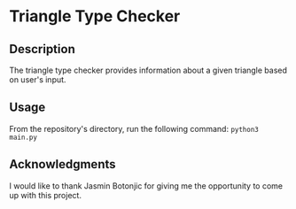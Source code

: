 # Triangle Type Checker
## Description
The triangle type checker provides information about a given triangle based on user's input.

## Usage
From the repository's directory, run the following command:
`python3 main.py`

## Acknowledgments
I would like to thank Jasmin Botonjic for giving me the opportunity to come up with this project.